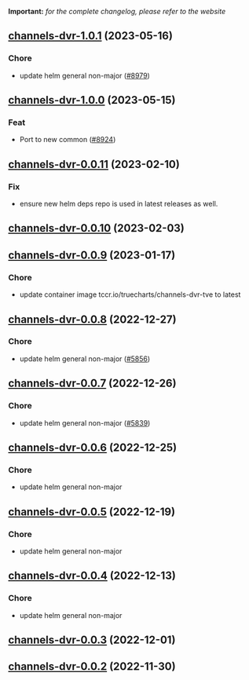 **Important:**
*for the complete changelog, please refer to the website*




## [channels-dvr-1.0.1](https://github.com/truecharts/charts/compare/channels-dvr-1.0.0...channels-dvr-1.0.1) (2023-05-16)

### Chore

- update helm general non-major ([#8979](https://github.com/truecharts/charts/issues/8979))
  
  


## [channels-dvr-1.0.0](https://github.com/truecharts/charts/compare/channels-dvr-0.0.11...channels-dvr-1.0.0) (2023-05-15)

### Feat

- Port to new common ([#8924](https://github.com/truecharts/charts/issues/8924))
  
  


## [channels-dvr-0.0.11](https://github.com/truecharts/charts/compare/channels-dvr-0.0.10...channels-dvr-0.0.11) (2023-02-10)

### Fix

- ensure new helm deps repo is used in latest releases as well.
  
  


## [channels-dvr-0.0.10](https://github.com/truecharts/charts/compare/channels-dvr-0.0.9...channels-dvr-0.0.10) (2023-02-03)




## [channels-dvr-0.0.9](https://github.com/truecharts/charts/compare/channels-dvr-0.0.8...channels-dvr-0.0.9) (2023-01-17)

### Chore

- update container image tccr.io/truecharts/channels-dvr-tve to latest
  
  


## [channels-dvr-0.0.8](https://github.com/truecharts/charts/compare/channels-dvr-0.0.7...channels-dvr-0.0.8) (2022-12-27)

### Chore

- update helm general non-major ([#5856](https://github.com/truecharts/charts/issues/5856))
  
  


## [channels-dvr-0.0.7](https://github.com/truecharts/charts/compare/channels-dvr-0.0.6...channels-dvr-0.0.7) (2022-12-26)

### Chore

- update helm general non-major ([#5839](https://github.com/truecharts/charts/issues/5839))
  
  


## [channels-dvr-0.0.6](https://github.com/truecharts/charts/compare/channels-dvr-0.0.5...channels-dvr-0.0.6) (2022-12-25)

### Chore

- update helm general non-major
  
  


## [channels-dvr-0.0.5](https://github.com/truecharts/charts/compare/channels-dvr-0.0.4...channels-dvr-0.0.5) (2022-12-19)

### Chore

- update helm general non-major
  
  


## [channels-dvr-0.0.4](https://github.com/truecharts/charts/compare/channels-dvr-0.0.3...channels-dvr-0.0.4) (2022-12-13)

### Chore

- update helm general non-major
  
  


## [channels-dvr-0.0.3](https://github.com/truecharts/charts/compare/channels-dvr-0.0.2...channels-dvr-0.0.3) (2022-12-01)




## [channels-dvr-0.0.2](https://github.com/truecharts/charts/compare/channels-dvr-0.0.1...channels-dvr-0.0.2) (2022-11-30)

